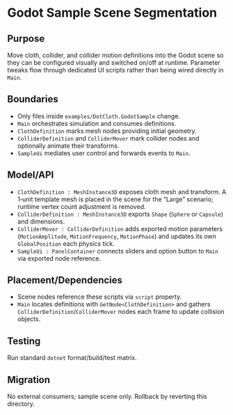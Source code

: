 # Godot Sample Scene Segmentation

## Purpose
Move cloth, collider, and collider motion definitions into the Godot scene so they can be configured visually and switched on/off at runtime. Parameter tweaks flow through dedicated UI scripts rather than being wired directly in `Main`.

## Boundaries
- Only files inside `examples/DotCloth.GodotSample` change.
- `Main` orchestrates simulation and consumes definitions.
- `ClothDefinition` marks mesh nodes providing initial geometry.
- `ColliderDefinition` and `ColliderMover` mark collider nodes and optionally animate their transforms.
- `SampleUi` mediates user control and forwards events to `Main`.

## Model/API
- `ClothDefinition : MeshInstance3D` exposes cloth mesh and transform. A 1‑unit template mesh is placed in the scene for the “Large” scenario; runtime vertex count adjustment is removed.
- `ColliderDefinition : MeshInstance3D` exports `Shape` (`Sphere` or `Capsule`) and dimensions.
- `ColliderMover : ColliderDefinition` adds exported motion parameters (`MotionAmplitude`, `MotionFrequency`, `MotionPhase`) and updates its own `GlobalPosition` each physics tick.
- `SampleUi : PanelContainer` connects sliders and option button to `Main` via exported node reference.

## Placement/Dependencies
- Scene nodes reference these scripts via `script` property.
- `Main` locates definitions with `GetNode<ClothDefinition>` and gathers `ColliderDefinition`/`ColliderMover` nodes each frame to update collision objects.

## Testing
Run standard `dotnet` format/build/test matrix.

## Migration
No external consumers; sample scene only. Rollback by reverting this directory.
